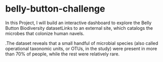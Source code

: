 # belly-button-challenge
In this Project, I will build an interactive dashboard to explore the Belly Button Biodiversity datasetLinks to an external site, which catalogs the microbes that colonize human navels.

.The dataset reveals that a small handful of microbial species (also called operational taxonomic units, or OTUs, in the study) were present in more than 70% of people, while the rest were relatively rare.
